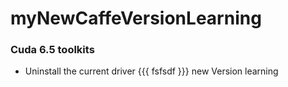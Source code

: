 myNewCaffeVersionLearning
=========================

### Cuda 6.5 toolkits
 * Uninstall the current driver
{{{ fsfsdf }}}
new Version learning
